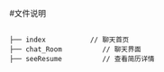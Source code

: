 #文件说明


```pre

├── index           // 聊天首页
├── chat_Room          // 聊天界面
├── seeResume          // 查看简历详情


```
